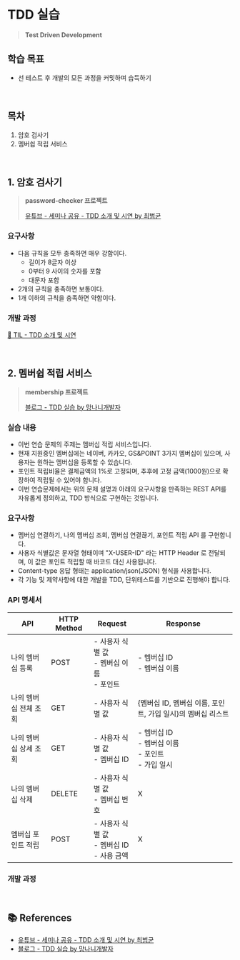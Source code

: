 # TDD 실습
> **Test Driven Development**

## 학습 목표
- 선 테스트 후 개발의 모든 과정을 커밋하며 습득하기

<br>

## 목차
1. 암호 검사기
2. 멤버쉽 적립 서비스

<br>

## 1. 암호 검사기
> **password-checker 프로젝트**
> 
> [유튜브 - 세미나 공유 - TDD 소개 및 시연 by 최범균](https://www.youtube.com/watch?v=6Vt-wKPBbuc&list=PLwouWTPuIjUj_QqgXlFsqjUwyC0-5dZ_q&index=5)

### 요구사항
- 다음 규칙을 모두 충족하면 매우 강함이다.
    - 길이가 8글자 이상
    - 0부터 9 사이의 숫자를 포함
    - 대문자 포함
- 2개의 규칙을 충족하면 보통이다.
- 1개 이하의 규칙을 충족하면 약함이다.

### 개발 과정
[🔗 TIL - TDD 소개 및 시연](https://github.com/Jaster25/TIL/blob/main/TDD/TDD%EC%86%8C%EA%B0%9C%EB%B0%8F%EC%8B%9C%EC%97%B0.md)

<br>

## 2. 멤버쉽 적립 서비스
> **membership 프로젝트**
> 
> [블로그 - TDD 실습 by 망나니개발자](https://mangkyu.tistory.com/182)

### 실습 내용
- 이번 연습 문제의 주제는 멤버십 적립 서비스입니다.
- 현재 지원중인 멤버십에는 네이버, 카카오, GS&POINT 3가지 멤버십이 있으며, 사용자는 원하는 멤버십을 등록할 수 있습니다.
- 포인트 적립비율은 결제금액의 1%로 고정되며, 추후에 고정 금액(1000원)으로 확장하여 적립될 수 있어야 합니다.
- 이번 연습문제에서는 위의 문제 설명과 아래의 요구사항을 만족하는 REST API를 자유롭게 정의하고, TDD 방식으로 구현하는 것입니다.

### 요구사항
- 멤버십 연결하기, 나의 멤버십 조회, 멤버십 연결끊기, 포인트 적립 API 를 구현합니다.
- 사용자 식별값은 문자열 형태이며 "X-USER-ID" 라는 HTTP Header 로 전달되며, 이 값은 포인트 적립할 때 바코드 대신 사용됩니다.
- Content-type 응답 형태는 application/json(JSON) 형식을 사용합니다.
- 각 기능 및 제약사항에 대한 개발을 TDD, 단위테스트를 기반으로 진행해야 합니다.

### API 명세서
| **API**               | **HTTP Method** | **Request**                                    | **Response**                                                |
|-----------------------|-----------------|------------------------------------------------|-------------------------------------------------------------|
| 나의 멤버십 등록      | POST            | - 사용자 식별 값<br>- 멤버십 이름<br>- 포인트  | - 멤버십 ID<br>- 멤버십 이름                                |
| 나의 멤버십 전체 조회 | GET             | - 사용자 식별 값                               | {멤버십 ID, 멤버십 이름, 포인트, 가입 일시}의 멤버십 리스트 |
| 나의 멤버십 상세 조회 | GET             | - 사용자 식별 값<br>- 멤버십 ID                | - 멤버십 ID<br>- 멤버십 이름<br>- 포인트<br>- 가입 일시     |
| 나의 멤버십 삭제      | DELETE          | - 사용자 식별 값<br>- 멤버십 번호              | X                                                           |
| 멤버십 포인트 적립    | POST            | - 사용자 식별 값<br>- 멤버십 ID<br>- 사용 금액 | X                                                           |


### 개발 과정

<br>

## 📚 References
- [유튜브 - 세미나 공유 - TDD 소개 및 시연 by 최범균](https://www.youtube.com/watch?v=6Vt-wKPBbuc&list=PLwouWTPuIjUj_QqgXlFsqjUwyC0-5dZ_q&index=5)
- [블로그 - TDD 실습 by 망나니개발자](https://mangkyu.tistory.com/182)
